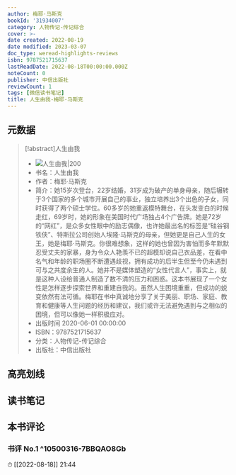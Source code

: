 ```yaml
---
author: 梅耶·马斯克
bookId: '31934007'
category: 人物传记-传记综合
cover: >-
date created: 2022-08-19
date modified: 2023-03-07
doc_type: weread-highlights-reviews
isbn: 9787521715637
lastReadDate: 2022-08-18T00:00:00.000Z
noteCount: 0
publisher: 中信出版社
reviewCount: 1
tags: [微信读书笔记]
title: 人生由我-梅耶·马斯克
---
```


## 元数据

>[!abstract]人生由我
> - ![人生由我|200](https://wfqqreader-1252317822.image.myqcloud.com/cover/7/31934007/t7_31934007.jpg)
> - 书名：人生由我
> - 作者：梅耶·马斯克
> - 简介：她15岁次登台，22岁结婚，31岁成为破产的单身母亲，随后辗转于3个国家的多个城市开展自己的事业，独立培养出3个出色的子女，同时获得了两个硕士学位。60多岁的她重返模特舞台，在头发变白的时候走红，69岁时，她的形象在美国时代广场独占4个广告牌。她是72岁的“网红”，是众多女性眼中的励志偶像，也许她最出名的标签是“硅谷钢铁侠”、特斯拉公司创始人埃隆·马斯克的母亲，但她更是自己人生的女王，她是梅耶·马斯克。你很难想象，这样的她也曾因为害怕而多年默默忍受丈夫的家暴，身为令众人艳羡不已的超模却说自己衣品差，在看中名气和年龄的职场圈不断遭遇歧视，拥有成功的后半生但至今仍未遇到可与之共度余生的人。她并不是媒体塑造的“女性代言人”，事实上，就是这种人设给普通人制造了数不清的压力和困惑。这本书展现了一个女性是怎样逐步探索世界和重建自我的。虽然人生困境重重，但成功的蜕变依然有法可循。梅耶在书中真诚地分享了关于美丽、职场、家庭、教育和健康等人生问题的经历和建议，我们或许无法避免遇到与之相似的困境，但可以像她一样积极应对。
> - 出版时间 2020-06-01 00:00:00
> - ISBN：9787521715637
> - 分类：人物传记-传记综合
> - 出版社：中信出版社

## 高亮划线

## 读书笔记

## 本书评论

### 书评 No.1 ^10500316-7BBQAO8Gb

⏱ [[2022-08-18]] 21:44
